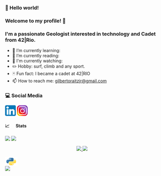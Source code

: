 ###  👋 Hello world!

### Welcome to my profile! 👊

### I'm a passionate Geologist interested in technology and Cadet from 42|Rio.

- 🐍 I’m currently learning:  
- 📗 I’m currently reading: 
- 🎥 I'm currently watching: 
- ✏️ Hobby: surf, climb and any sport.
- 🃏 Fun fact: I became a cadet at 42|RIO
- 📫 How to reach me: gilbertoraitzjr@gmail.com

### 💻 Social Media

[![LinkedIn][4.1]][4.2]		[![Instagram][2.1]][2.2]
<!-- Icons -->

[2.1]: https://github.com/caroldaniel/caroldaniel-utils/blob/afac2b0137c737baad6cd09c10d534f250c6b862/Instagram_icon.png
[4.1]: https://github.com/caroldaniel/caroldaniel-utils/blob/afac2b0137c737baad6cd09c10d534f250c6b862/linkedin_scale.png

<!-- Links to your social media accounts -->

[2.2]: https://www.instagram.com/gilraitz/
[4.2]: https://www.linkedin.com/in/gilbertoraitzjr/

#### :chart_with_upwards_trend: &emsp; Stats

[![](https://github-readme-stats.vercel.app/api?username=caroldaniel&count_private=true&show_icons=true&hide=issues&hide_border=true&theme=)](https://github.com/graitz?tab=repositories) 
[![](https://github-readme-stats.vercel.app/api/top-langs/?username=caroldaniel&layout=compact&hide_border=true&theme=)](https://github.com/graitz?tab=repositories)

<center>
<div>
  <a href="https://github.com/graitz">
  <img height="180em" src="https://github-readme-stats.vercel.app/api?username=graitz&show_icons=true&theme=dark&include_all_commits=true&count_private=true"/>
  <img height="180em" src="https://github-readme-stats.vercel.app/api/top-langs/?username=graitz&layout=compact&langs_count=7&theme=dark"/>
</div>
</center> 
 
<div style="display: inline_block"><br>
  
  <img align="center" alt="Raitz-Python" height="30" width="40" src="https://raw.githubusercontent.com/devicons/devicon/master/icons/python/python-original.svg">
  
</div>

<div> 
  <a href="https://www.linkedin.com/in/gilbertoraitzjr/" target="_blank"><img src="https://img.shields.io/badge/-LinkedIn-%230077B5?style=for-the-badge&logo=linkedin&logoColor=white" target="_blank"></a> 
</div>
